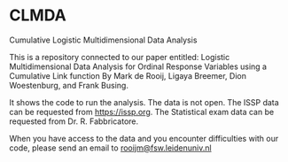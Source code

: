 # CLMDA
Cumulative Logistic Multidimensional Data Analysis

This is a repository connected to our paper entitled: Logistic Multidimensional Data Analysis for Ordinal Response Variables using a Cumulative Link function
By Mark de Rooij, Ligaya Breemer, Dion Woestenburg, and Frank Busing.

It shows the code to run the analysis. 
The data is not open. 
The ISSP data can be requested from https://issp.org.
The Statistical exam data can be requested from Dr. R. Fabbricatore.

When you have access to the data and you encounter difficulties with our code, please send an email to rooijm@fsw.leidenuniv.nl

